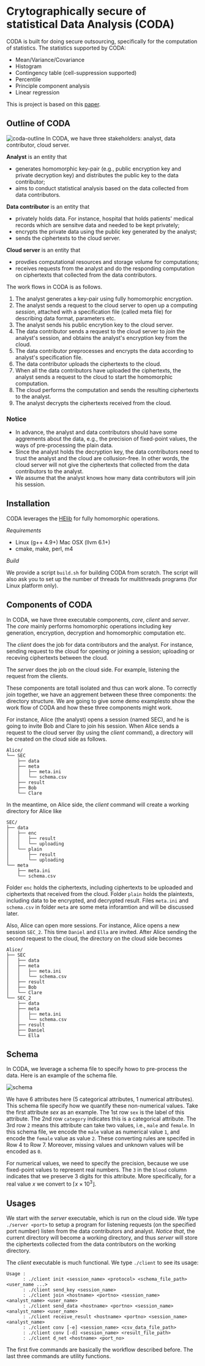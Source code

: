 Crytographically secure of statistical Data Analysis (CODA)
==
CODA is built for doing secure outsourcing, specifically for the computation of statistics.
The statistics supported by CODA:

* Mean/Variance/Covariance
* Histogram
* Contingency table (cell-suppression supported)
* Percentile
* Principle component analysis
* Linear regression

This is project is based on this [paper](https://www.internetsociety.org/doc/using-fully-homomorphic-encryption-statistical-analysis-categorical-ordinal-and-numerical-data).

## Outline of CODA
![coda-outline](coda-outline.svg)
In CODA, we have three stakeholders: analyst, data contributor, cloud server.

**Analyst** is an entity that

* generates homomorphic key-pair (e.g., public encryption key and private decryption key) and distributes the public key to the data contributor;
* aims to conduct statistical analysis based on the data collected from data contributors.

**Data contributor** is an entity that

* privately holds data. For instance, hospital that holds patients' medical records which are sensitve data and needed to be kept privately;
* encrypts the private data using the public key generated by the analyst;
* sends the ciphertexts to the cloud server.

**Cloud server** is an entity that

* provdies computational resources and storage volume for computations;
* receives requests from the analyst and do the responding computation on ciphertexts that collected from the data contributors.

The work flows in CODA is as follows.

1. The analyst generates a key-pair using fully homomorphic encryption.
2. The analyst sends a request to the cloud server to open up a computing _session_, attached with a specification file (called meta file)
for describing data format, parameters etc.
3. The analyst sends his public encrytion key to the cloud server.
4. The data contributor sends a request to the cloud server to _join_ the analyst's session, and obtains the analyst's encryption key from the cloud.
5. The data contributor preprocesses and encrypts the data according to analyst's specification file.
6. The data contributor uploads the ciphertexts to the cloud.
7. When all the data contributors have uploaded the ciphertexts, the analyst sends a request to the cloud to start the homomorphic computation.
8. The cloud performs the computation and sends the resulting ciphertexts to the analyst.
9. The analyst decrypts the ciphertexts received from the cloud.

### Notice

* In advance, the analyst and data contributors should have some aggrements about the data, e.g., the precision of fixed-point values, 
    the ways of pre-processing the plain data.
* Since the analyst holds the decryption key, the data contributors need to trust the analyst and the cloud are collusion-free. In other words,
    the cloud server will not give the ciphertexts that collected from the data contributors to the analyst.
* We assume that the analyst knows how many data contributors will join his session.

## Installation
CODA leverages the [HElib](https://github.com/shaih/HElib) for fully homomorphic operations. 

*Requirements*

* Linux (g++ 4.9+) Mac OSX (llvm 6.1+) 
* cmake, make, perl, m4

*Build*

We provide a script `build.sh` for building CODA from scratch. The script will also ask you to set up the number of threads for multithreads programs (for Linux platform only).

## Components of CODA
In CODA, we have three executable components, _core_, _client_ and _server_. 
The _core_ mainly performs homomorphic operations including key generation, encryption, decryption and homomorphic computation etc.

The _client_ does the job for data contributors and the analyst. For instance, sending request to the cloud for opening or joining  a session; uploading or receving ciphertexts between the cloud.

The _server_ does the job on the cloud side. For example, listening the request from the clients.

These components are totall isolated and thus can work alone. To correctly join together, we have an aggrement between these three components: the directory structure. We are going to give some demo examplesto show the work flow of CODA and how these three components might work.

For instance, Alice (the analyst) opens a session (named SEC), and he is going to invite Bob and Clare to join his session. When Alice sends a request to the cloud server (by using the _client_ command), a directory will be created on the cloud side as follows.

```
Alice/
└── SEC
    ├── data
    ├── meta
    │   ├── meta.ini
    │   └── schema.csv
    ├── result
    ├── Bob 
    └── Clare
```
<!--TODO description for these folders -->

In the meantime, on Alice side, the _client_ command will create a working directory for Alice like
```
SEC/
├── data
│   ├── enc
│   │   ├── result
│   │   └── uploading
│   └── plain
│       ├── result
│       └── uploading
└── meta
    ├── meta.ini
    └── schema.csv
```
Folder `enc` holds the ciphertexts, including ciphertexts to be uploaded and ciphertexts that received from the cloud. Folder `plain` holds the plaintexts, including data to be encrypted, and decrypted result. Files `meta.ini` and `schema.csv` in folder `meta` are some meta inforamtion and will be discussed later.


Also, Alice can open more sessions. For instance, Alice opens a new session `SEC_2`. This time `Daniel` and `Ella` are invited. After Alice sending the second request to the cloud, the directory on the cloud side becomes 
```
Alice/
├── SEC
│   ├── data
│   ├── meta
│   │   ├── meta.ini
│   │   └── schema.csv
│   ├── result
│   ├── Bob
│   └── Clare
└── SEC_2
    ├── data
    ├── meta
    │   ├── meta.ini
    │   └── schema.csv
    ├── result
    ├── Daniel
    └── Ella
```

## Schema
In CODA, we leverage a schema file to specify howo to pre-process the data. Here is an example of the schema file.

![schema](schema.png)

We have 6 attributes here (5 categorical attributes, 1 numerical attributes). 
This schema file specify how we quantify these non-numerical values. Take the first attribute _sex_ as an example.
The 1st row `sex` is the label of this attribute. The 2nd row `category` indicates this is a categorical attribute.
The 3rd row `2` means this attribute can take two values, i.e., `male` and `female`. In this schema file, we encode the `male`
value as numerical value `1`, and encode the `female` value as value `2`. These converting rules are specifed in Row 4 to Row 7. Moreover, missing values and unknown values will be encoded as `0`. 

For numerical values, we need to specify the precision, because we use fixed-point values to represent real numbers.
The `3` in the `blood` column indicates that we preserve 3 digits for this attribute. More specifically, for a real value $x$ we convert to $\lceil x \times 10^3 \rfloor$.

## Usages
We start with the _server_ executable, which is run on the cloud side. 
We type `./server <port>` to setup a program for listening requests (on the specified port number) listen from the data contributors and analyst.
*Notice that*, the current directory will become a working directory, and thus _server_ will store the ciphertexts collected from the data contributors on
the working directory.

The _client_ executable is much functional. We type `./client` to see its usage:
```
Usage :
      : ./client init <session_name> <protocol> <schema_file_path> <user_name ...>
      : ./client send_key <session_name>
      : ./client join <hostname> <portno> <session_name> <analyst_name> <user_name>
      : ./client send_data <hostname> <portno> <session_name> <analyst_name> <user_name>
      : ./client receive_result <hostname> <portno> <session_name> <analyst_name>
      : ./client conv [-e] <session_name> <csv_data_file_path>
      : ./client conv [-d] <session_name> <result_file_path>
      : ./client d_net <hostname> <port_no>
```
The first five commands are basically the workflow described before. The last three commands are utility functions.
